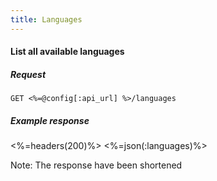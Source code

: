 ```yaml
---
title: Languages
---
```


#### List all available languages

##### Request
```
GET <%=@config[:api_url] %>/languages
```

##### Example response
<%=headers(200)%>
<%=json(:languages)%>

Note: The response have been shortened
